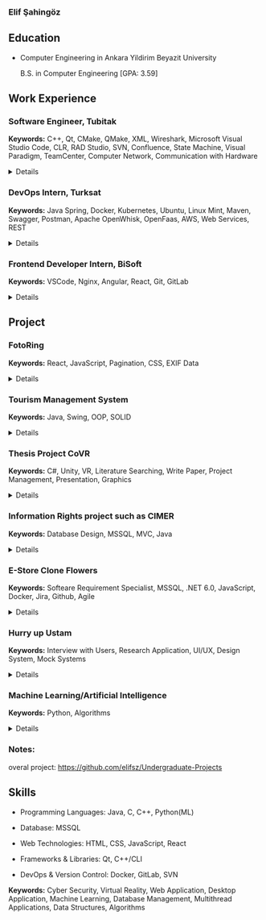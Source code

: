 ### Elif Şahingöz

## Education

- Computer Engineering in Ankara Yildirim Beyazit University

  B.S. in Computer Engineering [GPA: 3.59]

## Work Experience

### Software Engineer, Tubitak

**Keywords:** C++, Qt, CMake, QMake, XML, Wireshark, Microsoft Visual Studio Code, CLR, RAD Studio, SVN, Confluence, State Machine, Visual Paradigm, TeamCenter, Computer Network, Communication with Hardware

<details>
  <summary>Details</summary>
  <ul>Developed desktop application using C++, adhering to SOLID principles and system architecture was optimized with various design patterns.</ul>
  <ul>Utilized communication protocols such as UART, UDP and MIL-STD- 1553.</ul>
  <ul>Prepared and maintained software documentation, keeping track of technical documents.</ul>
  <ul>Coordinated with other engineers to evaluate and improve software for hardware testing.</ul>
  <ul>Integrated third-party tools and components into applications.</ul>
</details>
  
### DevOps Intern, Turksat

**Keywords:** Java Spring, Docker, Kubernetes, Ubuntu, Linux Mint, Maven, Swagger, Postman, Apache OpenWhisk, OpenFaas, AWS, Web Services, REST

<details>
    <summary>Details</summary>
  
  * Conducted research on Docker, Kubernetes, Postman and FaaS technologies.
  
  * Gained experience in serverless architecture with Function as a Service (FaaS) such as Apache OpenWhisk and OpenFaas.
    
  * Worked on Linux systems for researches.
        
</details>


### Frontend Developer Intern, BiSoft

**Keywords:** VSCode, Nginx, Angular, React, Git, GitLab

<details>
    <summary>Details</summary>
  
  * Enhanced web applications using React and Angular frameworks.

  * Used Git for version control and collaborative project development.
            
</details>


## Project

### FotoRing

**Keywords:** React, JavaScript, Pagination, CSS, EXIF Data

<details>
    <summary>Details</summary>
      <img src="https://github.com/elifsz/elifsz.github.io/blob/e8e983d8c4ea19704476fc21e092ff07dc94d7ba/assets/FotoRing.gif" alt="Proje GIF"/>
</details>

### Tourism Management System

**Keywords:** Java, Swing, OOP, SOLID

<details>
    <summary>Details</summary>

    * Implemented project using Java to demonstrate proficiency in OOP concepts.
    
    * Designed and developed graphical interface with Swing.
  
    * Project image:
  ![Image](assets/tourism-ms.png)

     * Project design:
  ![Image](assets/tourism-ms-class-diagram.png)  
       
</details>


### Thesis Project CoVR

**Keywords:** C#, Unity, VR, Literature Searching, Write Paper, Project Management, Presentation, Graphics

<details>
    <summary>Details</summary>

    * Collaborated with HAVELSAN in SUIT program. Using C# and Unity game engine, explored the intersection of psychology and computer science.
    
    * Investigated the impact of virtual reality technology on users' emotions and response.
  
    * Project image:
 ![Image](assets/covr1.jpg)
![Image](assets/covr2.png)
       
</details>

### Information Rights project such as CIMER

**Keywords:** Database Design, MSSQL, MVC, Java

<details>
    <summary>Details</summary>

    * Designed and implemented a well-structured database using MSSQL.
    
    * Written with MVC architecture using Java.
  
    * Database design:
![Image](assets/database-diagram.png)
       
</details>


### E-Store Clone Flowers

**Keywords:** Softeare Requirement Specialist, MSSQL, .NET 6.0, JavaScript, Docker, Jira, Github, Agile

<details>
    <summary>Details</summary>

    * Developed MSSQL, .NET 6.0, JavaScript and Docker.
    
    * Utilize jira and github for project process.
  
    * Project image:
![Image](assets/e-flower.png)
![Image](assets/e-flower-admin.png)
       
</details>

### Hurry up Ustam

**Keywords:** Interview with Users, Research Application, UI/UX, Design System, Mock Systems

<details>
    <summary>Details</summary>

    * Researched and analyzed existing similar projects to identify usability strengths and challenges
    
    * Focused on Human-Computer Interaction principles
  
    * Project image:
![Image](assets/hci-ss.png)
       
</details>

### Machine Learning/Artificial Intelligence

**Keywords:** Python, Algorithms

<details>
    <summary>Details</summary>
  
    * Project image:
![Image](assets/ml.png)
       
</details>

### Notes:
overal project: https://github.com/elifsz/Undergraduate-Projects

## Skills

- Programming Languages: Java, C, C++, Python(ML)
  
- Database: MSSQL
  
- Web Technologies: HTML, CSS, JavaScript, React
  
- Frameworks & Libraries: Qt, C++/CLI
  
- DevOps & Version Control: Docker, GitLab, SVN
  

**Keywords:** Cyber Security, Virtual Reality, Web Application, Desktop Application, Machine Learning, Database Management, Multithread Applications, Data Structures, Algorithms
